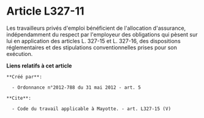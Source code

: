 # Article L327-11

Les travailleurs privés d'emploi bénéficient de l'allocation d'assurance, indépendamment du respect par l'employeur des
obligations qui pèsent sur lui en application des articles L. 327-15 et L. 327-16, des dispositions réglementaires et des
stipulations conventionnelles prises pour son exécution.

**Liens relatifs à cet article**

	**Créé par**:

	  - Ordonnance n°2012-788 du 31 mai 2012 - art. 5

	**Cite**:

	  - Code du travail applicable à Mayotte. - art. L327-15 (V)
